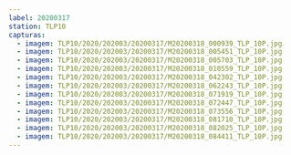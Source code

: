 ```yaml
---
label: 20200317
station: TLP10
capturas:
  - imagem: TLP10/2020/202003/20200317/M20200318_000939_TLP_10P.jpg
  - imagem: TLP10/2020/202003/20200317/M20200318_005451_TLP_10P.jpg
  - imagem: TLP10/2020/202003/20200317/M20200318_005703_TLP_10P.jpg
  - imagem: TLP10/2020/202003/20200317/M20200318_010559_TLP_10P.jpg
  - imagem: TLP10/2020/202003/20200317/M20200318_042302_TLP_10P.jpg
  - imagem: TLP10/2020/202003/20200317/M20200318_062243_TLP_10P.jpg
  - imagem: TLP10/2020/202003/20200317/M20200318_071919_TLP_10P.jpg
  - imagem: TLP10/2020/202003/20200317/M20200318_072447_TLP_10P.jpg
  - imagem: TLP10/2020/202003/20200317/M20200318_073556_TLP_10P.jpg
  - imagem: TLP10/2020/202003/20200317/M20200318_081710_TLP_10P.jpg
  - imagem: TLP10/2020/202003/20200317/M20200318_082025_TLP_10P.jpg
  - imagem: TLP10/2020/202003/20200317/M20200318_084411_TLP_10P.jpg
---
```

